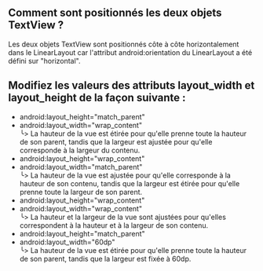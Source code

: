 ## Comment sont positionnés les deux objets TextView ?
Les deux objets TextView sont positionnés côte à côte horizontalement dans le LinearLayout car l'attribut android:orientation du LinearLayout a été défini sur "horizontal".

## Modifiez les valeurs des attributs layout_width et layout_height de la façon suivante :
* android:layout_height="match_parent"
* android:layout_width="wrap_content"  
╰> La hauteur de la vue est étirée pour qu'elle prenne toute la hauteur de son parent, tandis que la largeur est ajustée pour qu'elle corresponde à la largeur du contenu.
* android:layout_height="wrap_content"
* android:layout_width="match_parent"  
╰> La hauteur de la vue est ajustée pour qu'elle corresponde à la hauteur de son contenu, tandis que la largeur est étirée pour qu'elle prenne toute la largeur de son parent.
* android:layout_height="wrap_content"
* android:layout_width="wrap_content"  
╰> La hauteur et la largeur de la vue sont ajustées pour qu'elles correspondent à la hauteur et à la largeur de son contenu.
* android:layout_height="match_parent"
* android:layout_width="60dp"  
╰> La hauteur de la vue est étirée pour qu'elle prenne toute la hauteur de son parent, tandis que la largeur est fixée à 60dp.